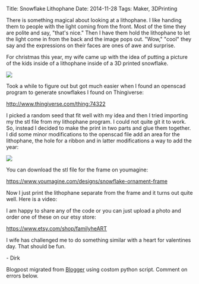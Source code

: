 Title: Snowflake Lithophane
Date: 2014-11-28
Tags: Maker, 3DPrinting

There is something magical about looking at a lithophane.  I like handing them
to people with the light coming from the front.  Most of the time they are
polite and say, "that's nice."  Then I have them hold the lithophane to let
the light come in from the back and the image pops out.  "Wow," "cool" they
say and the expressions on their faces are ones of awe and surprise.  

  

For christmas this year, my wife came up with the idea of putting a picture of
the kids inside of a lithophane inside of a 3D printed snowflake.  
  

[![](http://2.bp.blogspot.com/-_6FOay0mdJw/VHjEdE0TWAI/AAAAAAAADG4/ITK21prERqQ/s1600/il_570xN.688476899_eapl.jpg)](http://2.bp.blogspot.com/-_6FOay0mdJw/VHjEdE0TWAI/AAAAAAAADG4/ITK21prERqQ/s1600/il_570xN.688476899_eapl.jpg)

  
Took a while to figure out but got much easier when I found an openscad
program to generate snowflakes I found on Thingiverse:  
  
<http://www.thingiverse.com/thing:74322>  
  
I picked a random seed that fit well with my idea and then I tried importing
my the stl file from my lithophane program.  I could not quite git it to work.
So, instead I decided to make the print in two parts and glue them together. I
did some minor modifications to the openscad file add an area for the
lithophane, the hole for a ribbon and in latter modifications a way to add the
year:  
  

[![](http://1.bp.blogspot.com/--8MDZuVPliA/VHjHTyl7q3I/AAAAAAAADHM/LQOGivPr1QA/s1600/Snowflake.png)](http://1.bp.blogspot.com/--8MDZuVPliA/VHjHTyl7q3I/AAAAAAAADHM/LQOGivPr1QA/s1600/Snowflake.png)

  

You can download the stl file for the frame on youmagine:

  

<https://www.youmagine.com/designs/snowflake-ornament-frame>

  

Now I just print the lithophane separate from the frame and it turns out quite
well.  Here is a video:

I am happy to share any of the code or you can just upload a photo and order
one of these on our etsy store:  
  
<https://www.etsy.com/shop/familyheART>  
  
I wife has challenged me to do something similar with a heart for valentines
day.  That should be fun.  
  
\- Dirk  
  

Blogpost migrated from [Blogger](https://apprenticemaker.blogspot.com/2014/11/snowflake-lithophane.html) using costom python script. Comment on errors below.
